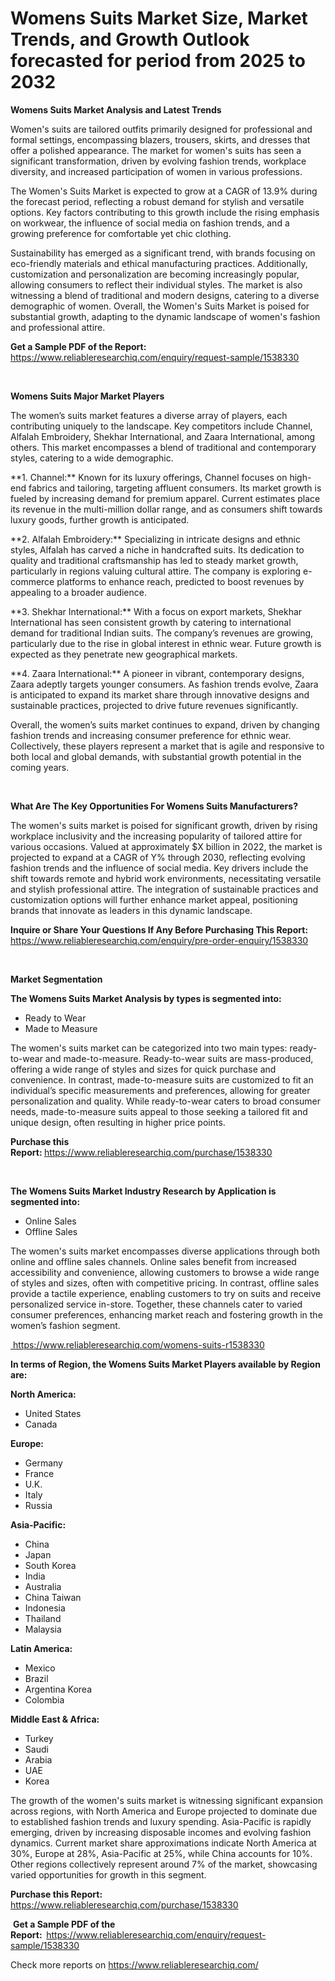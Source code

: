 <p><h1>Womens Suits Market Size, Market Trends, and Growth Outlook forecasted for period from 2025 to 2032</h1></p><p><strong>Womens Suits Market Analysis and Latest Trends</strong></p>
<p><p>Women's suits are tailored outfits primarily designed for professional and formal settings, encompassing blazers, trousers, skirts, and dresses that offer a polished appearance. The market for women's suits has seen a significant transformation, driven by evolving fashion trends, workplace diversity, and increased participation of women in various professions.</p><p>The Women's Suits Market is expected to grow at a CAGR of 13.9% during the forecast period, reflecting a robust demand for stylish and versatile options. Key factors contributing to this growth include the rising emphasis on workwear, the influence of social media on fashion trends, and a growing preference for comfortable yet chic clothing. </p><p>Sustainability has emerged as a significant trend, with brands focusing on eco-friendly materials and ethical manufacturing practices. Additionally, customization and personalization are becoming increasingly popular, allowing consumers to reflect their individual styles. The market is also witnessing a blend of traditional and modern designs, catering to a diverse demographic of women. Overall, the Women's Suits Market is poised for substantial growth, adapting to the dynamic landscape of women's fashion and professional attire.</p></p>
<p><strong>Get a Sample PDF of the Report:&nbsp;</strong> <a href="https://www.reliableresearchiq.com/enquiry/request-sample/1538330?utm_campaign=2196&utm_medium=2&utm_source=Github&utm_content=ia&utm_term=07022025&utm_id=womens-suits">https://www.reliableresearchiq.com/enquiry/request-sample/1538330</a></p>
<p>&nbsp;</p>
<p><strong>Womens Suits Major Market Players</strong></p>
<p><p>The women’s suits market features a diverse array of players, each contributing uniquely to the landscape. Key competitors include Channel, Alfalah Embroidery, Shekhar International, and Zaara International, among others. This market encompasses a blend of traditional and contemporary styles, catering to a wide demographic.</p><p>**1. Channel:** Known for its luxury offerings, Channel focuses on high-end fabrics and tailoring, targeting affluent consumers. Its market growth is fueled by increasing demand for premium apparel. Current estimates place its revenue in the multi-million dollar range, and as consumers shift towards luxury goods, further growth is anticipated.</p><p>**2. Alfalah Embroidery:** Specializing in intricate designs and ethnic styles, Alfalah has carved a niche in handcrafted suits. Its dedication to quality and traditional craftsmanship has led to steady market growth, particularly in regions valuing cultural attire. The company is exploring e-commerce platforms to enhance reach, predicted to boost revenues by appealing to a broader audience.</p><p>**3. Shekhar International:** With a focus on export markets, Shekhar International has seen consistent growth by catering to international demand for traditional Indian suits. The company’s revenues are growing, particularly due to the rise in global interest in ethnic wear. Future growth is expected as they penetrate new geographical markets.</p><p>**4. Zaara International:** A pioneer in vibrant, contemporary designs, Zaara adeptly targets younger consumers. As fashion trends evolve, Zaara is anticipated to expand its market share through innovative designs and sustainable practices, projected to drive future revenues significantly.</p><p>Overall, the women’s suits market continues to expand, driven by changing fashion trends and increasing consumer preference for ethnic wear. Collectively, these players represent a market that is agile and responsive to both local and global demands, with substantial growth potential in the coming years.</p></p>
<p>&nbsp;</p>
<p><strong>What Are The Key Opportunities For Womens Suits Manufacturers?</strong></p>
<p><p>The women's suits market is poised for significant growth, driven by rising workplace inclusivity and the increasing popularity of tailored attire for various occasions. Valued at approximately $X billion in 2022, the market is projected to expand at a CAGR of Y% through 2030, reflecting evolving fashion trends and the influence of social media. Key drivers include the shift towards remote and hybrid work environments, necessitating versatile and stylish professional attire. The integration of sustainable practices and customization options will further enhance market appeal, positioning brands that innovate as leaders in this dynamic landscape.</p></p>
<p><strong>Inquire or Share Your Questions If Any Before Purchasing This Report:</strong> <a href="https://www.reliableresearchiq.com/enquiry/pre-order-enquiry/1538330?utm_campaign=2196&utm_medium=2&utm_source=Github&utm_content=ia&utm_term=07022025&utm_id=womens-suits">https://www.reliableresearchiq.com/enquiry/pre-order-enquiry/1538330</a></p>
<p>&nbsp;</p>
<p><strong>Market Segmentation</strong></p>
<p><strong>The Womens Suits Market Analysis by types is segmented into:</strong></p>
<p><ul><li>Ready to Wear</li><li>Made to Measure</li></ul></p>
<p><p>The women's suits market can be categorized into two main types: ready-to-wear and made-to-measure. Ready-to-wear suits are mass-produced, offering a wide range of styles and sizes for quick purchase and convenience. In contrast, made-to-measure suits are customized to fit an individual’s specific measurements and preferences, allowing for greater personalization and quality. While ready-to-wear caters to broad consumer needs, made-to-measure suits appeal to those seeking a tailored fit and unique design, often resulting in higher price points.</p></p>
<p><strong>Purchase this Report:&nbsp;</strong><a href="https://www.reliableresearchiq.com/purchase/1538330?utm_campaign=2196&utm_medium=2&utm_source=Github&utm_content=ia&utm_term=07022025&utm_id=womens-suits">https://www.reliableresearchiq.com/purchase/1538330</a></p>
<p>&nbsp;</p>
<p><strong>The Womens Suits Market Industry Research by Application is segmented into:</strong></p>
<p><ul><li>Online Sales</li><li>Offline Sales</li></ul></p>
<p><p>The women's suits market encompasses diverse applications through both online and offline sales channels. Online sales benefit from increased accessibility and convenience, allowing customers to browse a wide range of styles and sizes, often with competitive pricing. In contrast, offline sales provide a tactile experience, enabling customers to try on suits and receive personalized service in-store. Together, these channels cater to varied consumer preferences, enhancing market reach and fostering growth in the women’s fashion segment.</p></p>
<p><a href="https://www.reliableresearchiq.com/womens-suits-r1538330?utm_campaign=2196&utm_medium=2&utm_source=Github&utm_content=ia&utm_term=07022025&utm_id=womens-suits">&nbsp;https://www.reliableresearchiq.com/womens-suits-r1538330</a></p>
<p><strong>In terms of Region, the Womens Suits Market Players available by Region are:</strong></p>
<p>
    <p> <strong> North America: </strong>
        <ul>
            <li>United States</li>
            <li>Canada</li>
        </ul>
        </p> 
    <p> <strong> Europe: </strong>
        <ul>
            <li>Germany</li>
            <li>France</li>
            <li>U.K.</li>
            <li>Italy</li>
            <li>Russia</li>
        </ul>
        </p> 
    <p> <strong> Asia-Pacific: </strong>
        <ul>
            <li>China</li>
            <li>Japan</li>
            <li>South Korea</li>
            <li>India</li>
            <li>Australia</li>
            <li>China Taiwan</li>
            <li>Indonesia</li>
            <li>Thailand</li>
            <li>Malaysia</li>
        </ul>
        </p> 
    <p> <strong> Latin America: </strong>
        <ul>
            <li>Mexico</li>
            <li>Brazil</li>
            <li>Argentina Korea</li>
            <li>Colombia</li>
        </ul>
        </p> 
    <p> <strong> Middle East & Africa: </strong>
        <ul>
            <li>Turkey</li>
            <li>Saudi</li>
            <li>Arabia</li>
            <li>UAE</li>
            <li>Korea</li>
        </ul>
    </p>
    </p>
<p><p>The growth of the women's suits market is witnessing significant expansion across regions, with North America and Europe projected to dominate due to established fashion trends and luxury spending. Asia-Pacific is rapidly emerging, driven by increasing disposable incomes and evolving fashion dynamics. Current market share approximations indicate North America at 30%, Europe at 28%, Asia-Pacific at 25%, while China accounts for 10%. Other regions collectively represent around 7% of the market, showcasing varied opportunities for growth in this segment.</p></p>
<p><strong>Purchase this Report: </strong><a href="https://www.reliableresearchiq.com/purchase/1538330?utm_campaign=2196&utm_medium=2&utm_source=Github&utm_content=ia&utm_term=07022025&utm_id=womens-suits">https://www.reliableresearchiq.com/purchase/1538330</a></p>
<p>&nbsp;<strong>Get a Sample PDF of the Report:&nbsp;&nbsp;</strong><a href="https://www.reliableresearchiq.com/enquiry/request-sample/1538330?utm_campaign=2196&utm_medium=2&utm_source=Github&utm_content=ia&utm_term=07022025&utm_id=womens-suits">https://www.reliableresearchiq.com/enquiry/request-sample/1538330</a></p>
<p><strong></strong></p>
<p>Check more reports on <a href="https://www.reliableresearchiq.com/?utm_campaign=2196&utm_medium=2&utm_source=Github&utm_content=ia&utm_term=07022025&utm_id=womens-suits">https://www.reliableresearchiq.com/</a></p>
